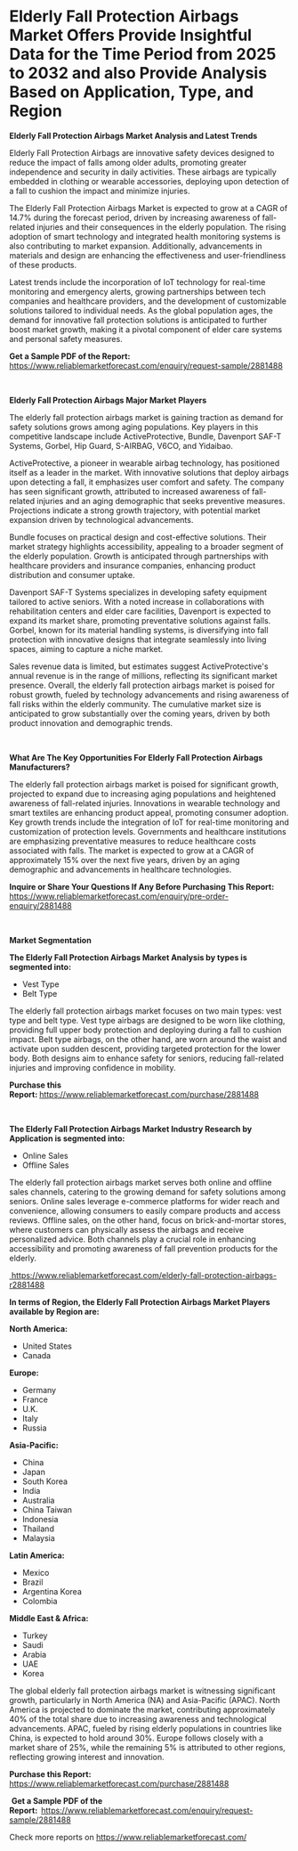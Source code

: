 <p><h1>Elderly Fall Protection Airbags Market Offers Provide Insightful Data for the Time Period from 2025 to 2032 and also Provide Analysis Based on Application, Type, and Region</h1></p><p><strong>Elderly Fall Protection Airbags Market Analysis and Latest Trends</strong></p>
<p><p>Elderly Fall Protection Airbags are innovative safety devices designed to reduce the impact of falls among older adults, promoting greater independence and security in daily activities. These airbags are typically embedded in clothing or wearable accessories, deploying upon detection of a fall to cushion the impact and minimize injuries. </p><p>The Elderly Fall Protection Airbags Market is expected to grow at a CAGR of 14.7% during the forecast period, driven by increasing awareness of fall-related injuries and their consequences in the elderly population. The rising adoption of smart technology and integrated health monitoring systems is also contributing to market expansion. Additionally, advancements in materials and design are enhancing the effectiveness and user-friendliness of these products.</p><p>Latest trends include the incorporation of IoT technology for real-time monitoring and emergency alerts, growing partnerships between tech companies and healthcare providers, and the development of customizable solutions tailored to individual needs. As the global population ages, the demand for innovative fall protection solutions is anticipated to further boost market growth, making it a pivotal component of elder care systems and personal safety measures.</p></p>
<p><strong>Get a Sample PDF of the Report:&nbsp;</strong> <a href="https://www.reliablemarketforecast.com/enquiry/request-sample/2881488?utm_campaign=2479&utm_medium=2&utm_source=Github&utm_content=ia&utm_term=12032025&utm_id=elderly-fall-protection-airbags">https://www.reliablemarketforecast.com/enquiry/request-sample/2881488</a></p>
<p>&nbsp;</p>
<p><strong>Elderly Fall Protection Airbags Major Market Players</strong></p>
<p><p>The elderly fall protection airbags market is gaining traction as demand for safety solutions grows among aging populations. Key players in this competitive landscape include ActiveProtective, Bundle, Davenport SAF-T Systems, Gorbel, Hip Guard, S-AIRBAG, V6CO, and Yidaibao.</p><p>ActiveProtective, a pioneer in wearable airbag technology, has positioned itself as a leader in the market. With innovative solutions that deploy airbags upon detecting a fall, it emphasizes user comfort and safety. The company has seen significant growth, attributed to increased awareness of fall-related injuries and an aging demographic that seeks preventive measures. Projections indicate a strong growth trajectory, with potential market expansion driven by technological advancements.</p><p>Bundle focuses on practical design and cost-effective solutions. Their market strategy highlights accessibility, appealing to a broader segment of the elderly population. Growth is anticipated through partnerships with healthcare providers and insurance companies, enhancing product distribution and consumer uptake.</p><p>Davenport SAF-T Systems specializes in developing safety equipment tailored to active seniors. With a noted increase in collaborations with rehabilitation centers and elder care facilities, Davenport is expected to expand its market share, promoting preventative solutions against falls. Gorbel, known for its material handling systems, is diversifying into fall protection with innovative designs that integrate seamlessly into living spaces, aiming to capture a niche market.</p><p>Sales revenue data is limited, but estimates suggest ActiveProtective's annual revenue is in the range of millions, reflecting its significant market presence. Overall, the elderly fall protection airbags market is poised for robust growth, fueled by technology advancements and rising awareness of fall risks within the elderly community. The cumulative market size is anticipated to grow substantially over the coming years, driven by both product innovation and demographic trends.</p></p>
<p>&nbsp;</p>
<p><strong>What Are The Key Opportunities For Elderly Fall Protection Airbags Manufacturers?</strong></p>
<p><p>The elderly fall protection airbags market is poised for significant growth, projected to expand due to increasing aging populations and heightened awareness of fall-related injuries. Innovations in wearable technology and smart textiles are enhancing product appeal, promoting consumer adoption. Key growth trends include the integration of IoT for real-time monitoring and customization of protection levels. Governments and healthcare institutions are emphasizing preventative measures to reduce healthcare costs associated with falls. The market is expected to grow at a CAGR of approximately 15% over the next five years, driven by an aging demographic and advancements in healthcare technologies.</p></p>
<p><strong>Inquire or Share Your Questions If Any Before Purchasing This Report:</strong> <a href="https://www.reliablemarketforecast.com/enquiry/pre-order-enquiry/2881488?utm_campaign=2479&utm_medium=2&utm_source=Github&utm_content=ia&utm_term=12032025&utm_id=elderly-fall-protection-airbags">https://www.reliablemarketforecast.com/enquiry/pre-order-enquiry/2881488</a></p>
<p>&nbsp;</p>
<p><strong>Market Segmentation</strong></p>
<p><strong>The Elderly Fall Protection Airbags Market Analysis by types is segmented into:</strong></p>
<p><ul><li>Vest Type</li><li>Belt Type</li></ul></p>
<p><p>The elderly fall protection airbags market focuses on two main types: vest type and belt type. Vest type airbags are designed to be worn like clothing, providing full upper body protection and deploying during a fall to cushion impact. Belt type airbags, on the other hand, are worn around the waist and activate upon sudden descent, providing targeted protection for the lower body. Both designs aim to enhance safety for seniors, reducing fall-related injuries and improving confidence in mobility.</p></p>
<p><strong>Purchase this Report:&nbsp;</strong><a href="https://www.reliablemarketforecast.com/purchase/2881488?utm_campaign=2479&utm_medium=2&utm_source=Github&utm_content=ia&utm_term=12032025&utm_id=elderly-fall-protection-airbags">https://www.reliablemarketforecast.com/purchase/2881488</a></p>
<p>&nbsp;</p>
<p><strong>The Elderly Fall Protection Airbags Market Industry Research by Application is segmented into:</strong></p>
<p><ul><li>Online Sales</li><li>Offline Sales</li></ul></p>
<p><p>The elderly fall protection airbags market serves both online and offline sales channels, catering to the growing demand for safety solutions among seniors. Online sales leverage e-commerce platforms for wider reach and convenience, allowing consumers to easily compare products and access reviews. Offline sales, on the other hand, focus on brick-and-mortar stores, where customers can physically assess the airbags and receive personalized advice. Both channels play a crucial role in enhancing accessibility and promoting awareness of fall prevention products for the elderly.</p></p>
<p><a href="https://www.reliablemarketforecast.com/elderly-fall-protection-airbags-r2881488?utm_campaign=2479&utm_medium=2&utm_source=Github&utm_content=ia&utm_term=12032025&utm_id=elderly-fall-protection-airbags">&nbsp;https://www.reliablemarketforecast.com/elderly-fall-protection-airbags-r2881488</a></p>
<p><strong>In terms of Region, the Elderly Fall Protection Airbags Market Players available by Region are:</strong></p>
<p>
    <p> <strong> North America: </strong>
        <ul>
            <li>United States</li>
            <li>Canada</li>
        </ul>
        </p> 
    <p> <strong> Europe: </strong>
        <ul>
            <li>Germany</li>
            <li>France</li>
            <li>U.K.</li>
            <li>Italy</li>
            <li>Russia</li>
        </ul>
        </p> 
    <p> <strong> Asia-Pacific: </strong>
        <ul>
            <li>China</li>
            <li>Japan</li>
            <li>South Korea</li>
            <li>India</li>
            <li>Australia</li>
            <li>China Taiwan</li>
            <li>Indonesia</li>
            <li>Thailand</li>
            <li>Malaysia</li>
        </ul>
        </p> 
    <p> <strong> Latin America: </strong>
        <ul>
            <li>Mexico</li>
            <li>Brazil</li>
            <li>Argentina Korea</li>
            <li>Colombia</li>
        </ul>
        </p> 
    <p> <strong> Middle East & Africa: </strong>
        <ul>
            <li>Turkey</li>
            <li>Saudi</li>
            <li>Arabia</li>
            <li>UAE</li>
            <li>Korea</li>
        </ul>
    </p>
    </p>
<p><p>The global elderly fall protection airbags market is witnessing significant growth, particularly in North America (NA) and Asia-Pacific (APAC). North America is projected to dominate the market, contributing approximately 40% of the total share due to increasing awareness and technological advancements. APAC, fueled by rising elderly populations in countries like China, is expected to hold around 30%. Europe follows closely with a market share of 25%, while the remaining 5% is attributed to other regions, reflecting growing interest and innovation.</p></p>
<p><strong>Purchase this Report: </strong><a href="https://www.reliablemarketforecast.com/purchase/2881488?utm_campaign=2479&utm_medium=2&utm_source=Github&utm_content=ia&utm_term=12032025&utm_id=elderly-fall-protection-airbags">https://www.reliablemarketforecast.com/purchase/2881488</a></p>
<p>&nbsp;<strong>Get a Sample PDF of the Report:&nbsp;&nbsp;</strong><a href="https://www.reliablemarketforecast.com/enquiry/request-sample/2881488?utm_campaign=2479&utm_medium=2&utm_source=Github&utm_content=ia&utm_term=12032025&utm_id=elderly-fall-protection-airbags">https://www.reliablemarketforecast.com/enquiry/request-sample/2881488</a></p>
<p><strong></strong></p>
<p>Check more reports on <a href="https://www.reliablemarketforecast.com/?utm_campaign=2479&utm_medium=2&utm_source=Github&utm_content=ia&utm_term=12032025&utm_id=elderly-fall-protection-airbags">https://www.reliablemarketforecast.com/</a></p>